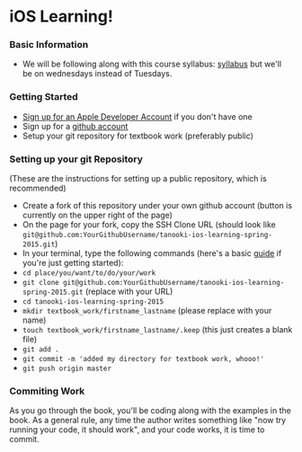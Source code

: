 # iOS Learning!

### Basic Information
* We will be following along with this course syllabus: [syllabus](https://github.com/IDMNYU/DMGY9103-MobileApps-SP15/blob/master/syllabus.md) but we'll be on wednesdays instead of Tuesdays.

### Getting Started
* [Sign up for an Apple Developer Account](https://developer.apple.com/register/index.action) if you don't have one
* Sign up for a [github account](http://github.com)
* Setup your git repository for textbook work (preferably public)


### Setting up your git Repository
(These are the instructions for setting up a public repository, which is recommended)

* Create a fork of this repository under your own github account (button is currently on the upper right of the page)
* On the page for your fork, copy the SSH Clone URL (should look like `git@github.com:YourGithubUsername/tanooki-ios-learning-spring-2015.git`)
* In your terminal, type the following commands (here's a basic [guide](https://mattwilcox.net/archives/a-very-basic-introduction-to-the-command-line-terminal-and-shell/) if you're just getting started):
* `cd place/you/want/to/do/your/work`
* `git clone git@github.com:YourGithubUsername/tanooki-ios-learning-spring-2015.git` (replace with your URL)
* `cd tanooki-ios-learning-spring-2015`
* `mkdir textbook_work/firstname_lastname` (please replace with your name)
* `touch textbook_work/firstname_lastname/.keep` (this just creates a blank file)
* `git add .`
* `git commit -m 'added my directory for textbook work, whooo!'`
* `git push origin master`


### Commiting Work

As you go through the book, you'll be coding along with the examples in the book. As a general rule, any time the author writes something like "now try running your code, it should work", and your code works, it is time to commit.
